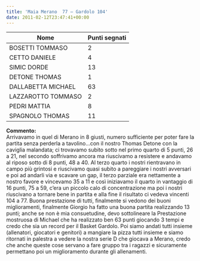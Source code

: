 ```yaml
---
title: 'Maia Merano  77 – Gardolo 104'
date: 2011-02-12T23:47:41+00:00
---
```

| **Nome** | **Punti segnati** |
| -------- | ----------------- |
| BOSETTI TOMMASO | 2 |
| CETTO DANIELE | 4 |
| SIMIC DORDE | 13 |
| DETONE THOMAS | 1 |
| DALLABETTA MICHAEL | 63 |
| LAZZAROTTO TOMMASO | 2 |
| PEDRI MATTIA | 8 |
| SPAGNOLO THOMAS | 11 |

**Commento:**  
Arrivavamo in quel di Merano in 8 giusti, numero sufficiente per poter fare la partita senza perderla a tavolino…con il nostro Thomas Detone con la caviglia malandata; ci trovavamo subito sotto nel primo quarto di 5 punti, 26 a 21, nel secondo soffrivamo ancora ma riuscivamo a resistere e andavamo al riposo sotto di 8 punti, 48 a 40. Al terzo quarto i nostri rientravano in campo più grintosi e riuscivamo quasi subito a pareggiare i nostri avversari e poi ad andarli via e scavare un gap, il terzo parziale era nettamente a nostro favore e vincevamo 35 a 11 e così iniziavamo il quarto in vantaggio di 16 punti, 75 a 59, c’era un piccolo calo di concentrazione ma poi i nostri riuscivano a tornare bene in partita e alla fine il risultato ci vedeva vincenti 104 a 77. Buona prestazione di tutti, finalmente si vedono dei buoni miglioramenti, finalmente Giorgio ha fatto una buona partita realizzando 13 punti; anche se non è mia consuetudine, devo sottolineare la Prestazione mostruosa di Michael che ha realizzato ben 63 punti giocando 3 tempi e credo che sia un record per il Basket Gardolo. Poi siamo andati tutti insieme (allenatori, giocatori e genitori) a mangiare la pizza tutti insieme e siamo ritornati in palestra a vedere la nostra serie D che giocava a Merano, credo che anche queste cose servano a fare gruppo tra i ragazzi e sicuramente permettano poi un miglioramento durante gli allenamenti.
